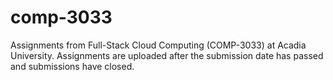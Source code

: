 # comp-3033
Assignments from Full-Stack Cloud Computing (COMP-3033) at Acadia University. Assignments are uploaded after the submission date has passed and submissions have closed.
